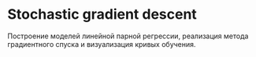# Stochastic gradient descent

Построение моделей линейной парной регрессии, реализация метода градиентного спуска и визуализация кривых обучения.
